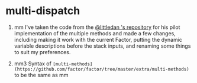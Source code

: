 # multi-dispatch

1. mm
I've taken the code from the [@littledan 's repository](https://github.com/littledan/Factor/tree/multimethods/extra/multi-methods) for his pilot implementation of the multiple methods and made a few changes, including making it work with the current Factor, putting the dynamic variable descriptions before the stack inputs, and renaming some things to suit my preferences.

1. mm3
Syntax of `[multi-methods](https://github.com/factor/factor/tree/master/extra/multi-methods)` to be the same as mm
